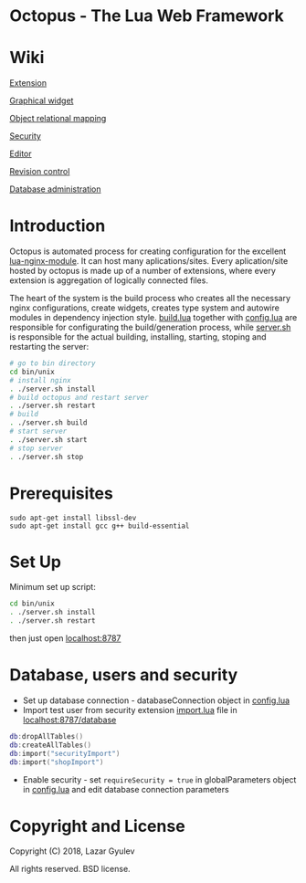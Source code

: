 # Octopus - The Lua Web Framework

Wiki
===============================

[Extension](https://github.com/cyberz-eu/octopus/wiki/Extension)

[Graphical widget](https://github.com/cyberz-eu/octopus/wiki/Graphical-widget)

[Object relational mapping](https://github.com/cyberz-eu/octopus/wiki/Object-relational-mapping)

[Security](https://github.com/cyberz-eu/octopus/wiki/Security)

[Editor](https://github.com/cyberz-eu/octopus/wiki/Editor)

[Revision control](https://github.com/cyberz-eu/octopus/wiki/Revision-control)

[Database administration](https://github.com/cyberz-eu/octopus/wiki/Database-administration)


Introduction
============

Octopus is automated process for creating configuration for the excellent [lua-nginx-module](https://github.com/openresty/lua-nginx-module). It can host many aplications/sites. Every aplication/site hosted by octopus is made up of a number of extensions, where every extension is aggregation of logically connected files.

The heart of the system is the build process who creates all the necessary nginx configurations, create widgets, creates type system and autowire modules in dependency injection style.
[build.lua](bin/unix/build.lua) together with [config.lua](extensions/config.lua) are responsible for configurating the build/generation process, while [server.sh](bin/unix/server.sh) is responsible for the actual building, installing, starting, stoping and restarting the server:

```bash
# go to bin directory
cd bin/unix
# install nginx
. ./server.sh install
# build octopus and restart server
. ./server.sh restart
# build
. ./server.sh build
# start server
. ./server.sh start
# stop server
. ./server.sh stop
```

Prerequisites
============

```
sudo apt-get install libssl-dev
sudo apt-get install gcc g++ build-essential
```

Set Up
============

Minimum set up script:

```bash
cd bin/unix
. ./server.sh install
. ./server.sh restart
```
then just open [localhost:8787](http://localhost:8787)

Database, users and security
============

* Set up database connection - databaseConnection object in [config.lua](extensions/config.lua)
* Import test user from security extension [import.lua](extensions/security/src/import.lua) file in [localhost:8787/database](http://localhost:8787/database)
```lua
db:dropAllTables()
db:createAllTables()
db:import("securityImport")
db:import("shopImport")
```
* Enable security - set `requireSecurity = true` in globalParameters object in [config.lua](extensions/config.lua) and edit database connection parameters

Copyright and License
=====================

Copyright (C) 2018, Lazar Gyulev

All rights reserved. BSD license.
